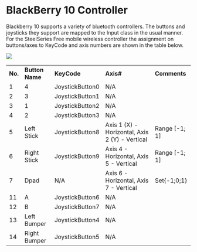 BlackBerry 10 Controller
========================


Blackberry 10 supports a variety of bluetooth controllers. The buttons and joysticks they support are mapped to the Input class in the usual manner. For the SteelSeries Free mobile wireless controller the assignment on buttons/axes to KeyCode and axis numbers are shown in the table below.


![](../uploads/Main/steelseries.png) 


| | | | | |
|:---|:---|:---|:---|:---|
| **No.** | **Button Name** | **KeyCode** | **Axis#** | **Comments** |
| 1 | 4 | JoystickButton0 | N/A | |
| 2 | 3 | JoystickButton1 | N/A | |
| 3 | 1 | JoystickButton2 | N/A | |
| 4 | 2 | JoystickButton3 | N/A | |
| 5 | Left Stick | JoystickButton8 | Axis 1 (X) - Horizontal, Axis 2 (Y) - Vertical | Range [-1; 1] |
| 6 | Right Stick | JoystickButton9 | Axis 4 - Horizontal, Axis 5 - Vertical | Range [-1; 1] |
| 7 | Dpad | N/A | Axis 6 - Horizontal, Axis 7 - Vertical | Set{-1;0;1} |
| 11 | A | JoystickButton6 | N/A | |
| 12 | B | JoystickButton7 | N/A | |
| 13 | Left Bumper | JoystickButton4 | N/A | |
| 14 | Right Bumper | JoystickButton5 | N/A | |
